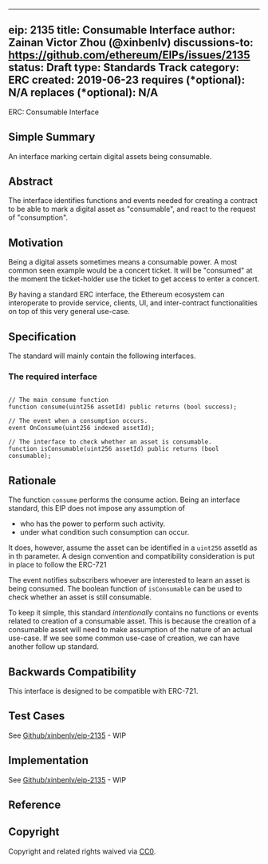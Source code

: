 
---
eip: 2135
title: Consumable Interface
author: Zainan Victor Zhou (@xinbenlv)
discussions-to: https://github.com/ethereum/EIPs/issues/2135
status: Draft
type: Standards Track
category: ERC
created: 2019-06-23
requires (*optional): N/A
replaces (*optional): N/A
---


ERC: Consumable Interface

## Simple Summary
An interface marking certain digital assets being consumable. 

## Abstract
The interface identifies functions and events needed for creating a contract to be able to mark a digital asset as "consumable", and react to the request of "consumption".

## Motivation
Being a digital assets sometimes means a consumable power. A most common seen example would be a concert ticket. It will be "consumed" at the moment the ticket-holder use the ticket to get access to enter a concert. 

By having a standard ERC interface, the Ethereum ecosystem can interoperate to provide service, clients, UI, and inter-contract functionalities on top of this very general use-case.

## Specification
The standard will mainly contain the following interfaces.

### The required interface


```solidity

// The main consume function
function consume(uint256 assetId) public returns (bool success);

// The event when a consumption occurs.
event OnConsume(uint256 indexed assetId);

// The interface to check whether an asset is consumable.
function isConsumable(uint256 assetId) public returns (bool consumable);
```


## Rationale

The function `consume` performs the consume action. Being an interface standard, 
this EIP does not impose any assumption of

 - who has the power to perform such activity. 
 - under what condition such consumption can occur.
 
It does, however, assume the asset can be identified in a `uint256` assetId as in th parameter. A design convention and compatibility consideration is put in place to follow the ERC-721

The event notifies subscribers whoever are interested to learn an asset is being consumed. The boolean function of `isConsumable` can be used to check whether an asset is still consumable. 

To keep it simple, this standard *intentionally* contains no functions or events related to creation of a consumable asset. This is because the creation of a consumable asset will need to make assumption of the nature of an actual use-case. If we see some common use-case of creation, we can have another follow up standard.

## Backwards Compatibility
This interface is designed to be compatible with ERC-721.

## Test Cases
See [Github/xinbenlv/eip-2135](http://github.com/xinbenlv/eip-2135) - WIP

## Implementation
See [Github/xinbenlv/eip-2135](http://github.com/xinbenlv/eip-2135) - WIP

## Reference


## Copyright
Copyright and related rights waived via [CC0](https://creativecommons.org/publicdomain/zero/1.0/).
